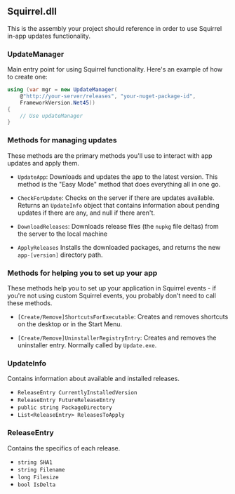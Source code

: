 ## Squirrel.dll

This is the assembly your project should reference in order to use Squirrel in-app updates functionality.

### UpdateManager

Main entry point for using Squirrel functionality. Here's an example of how to create one:

```cs
using (var mgr = new UpdateManager(
    @"http://your-server/releases", "your-nuget-package-id",
    FrameworkVersion.Net45))
{
    // Use updateManager
}
```

### Methods for managing updates

These methods are the primary methods you'll use to interact with app updates and apply them.

* `UpdateApp`: Downloads and updates the app to the latest version. This method is the "Easy Mode" method that does everything all in one go.

* `CheckForUpdate`: Checks on the server if there are updates available. Returns an `UpdateInfo` object that contains information about pending updates if there are any, and null if there aren't.

* `DownloadReleases`: Downloads release files (the `nupkg` file deltas) from the server to the local machine

* `ApplyReleases` Installs the downloaded packages, and returns the new `app-[version]` directory path.

### Methods for helping you to set up your app

These methods help you to set up your application in Squirrel events - if you're not using custom Squirrel events, you probably don't need to call these methods.

* `[Create/Remove]ShortcutsForExecutable`: Creates and removes shortcuts on the desktop or in the Start Menu.

* `[Create/Remove]UninstallerRegistryEntry`: Creates and removes the uninstaller entry. Normally called by `Update.exe`.

### UpdateInfo

Contains information about available and installed releases.

* `ReleaseEntry CurrentlyInstalledVersion`
* `ReleaseEntry FutureReleaseEntry`
* `public string PackageDirectory`
* `List<ReleaseEntry> ReleasesToApply`

### ReleaseEntry

Contains the specifics of each release.

* `string SHA1`
* `string Filename`
* `long Filesize`
* `bool IsDelta`
